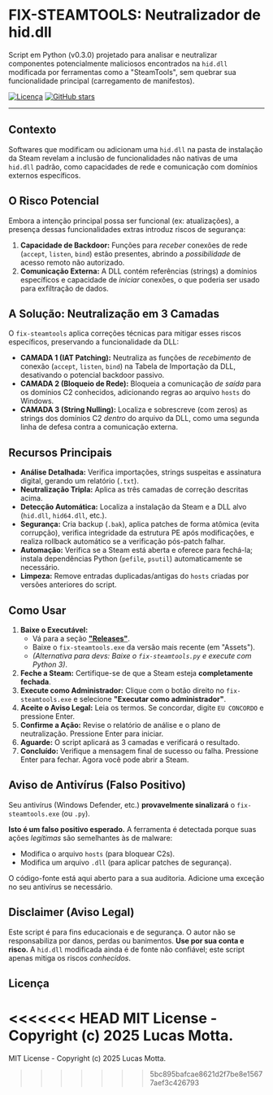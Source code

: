 # FIX-STEAMTOOLS: Neutralizador de hid.dll

Script em Python (v0.3.0) projetado para analisar e neutralizar componentes potencialmente maliciosos encontrados na `hid.dll` modificada por ferramentas como a "SteamTools", sem quebrar sua funcionalidade principal (carregamento de manifestos).

[![Licença](https://img.shields.io/badge/Licença-MIT-blue)](LICENSE)
[![GitHub stars](https://img.shields.io/github/stars/lucaswotta/fix-steamtools)](https://github.com/lucaswotta/fix-steamtools/stargazers)

---

## Contexto

Softwares que modificam ou adicionam uma `hid.dll` na pasta de instalação da Steam revelam a inclusão de funcionalidades não nativas de uma `hid.dll` padrão, como capacidades de rede e comunicação com domínios externos específicos.

## O Risco Potencial

Embora a intenção principal possa ser funcional (ex: atualizações), a presença dessas funcionalidades extras introduz riscos de segurança:

1.  **Capacidade de Backdoor:** Funções para *receber* conexões de rede (`accept`, `listen`, `bind`) estão presentes, abrindo a *possibilidade* de acesso remoto não autorizado.
2.  **Comunicação Externa:** A DLL contém referências (strings) a domínios específicos e capacidade de *iniciar* conexões, o que poderia ser usado para exfiltração de dados.

## A Solução: Neutralização em 3 Camadas

O `fix-steamtools` aplica correções técnicas para mitigar esses riscos específicos, preservando a funcionalidade da DLL:

* **CAMADA 1 (IAT Patching):** Neutraliza as funções de *recebimento* de conexão (`accept`, `listen`, `bind`) na Tabela de Importação da DLL, desativando o potencial backdoor passivo.
* **CAMADA 2 (Bloqueio de Rede):** Bloqueia a comunicação *de saída* para os domínios C2 conhecidos, adicionando regras ao arquivo `hosts` do Windows.
* **CAMADA 3 (String Nulling):** Localiza e sobrescreve (com zeros) as strings dos domínios C2 *dentro* do arquivo da DLL, como uma segunda linha de defesa contra a comunicação externa.

## Recursos Principais

* **Análise Detalhada:** Verifica importações, strings suspeitas e assinatura digital, gerando um relatório (`.txt`).
* **Neutralização Tripla:** Aplica as três camadas de correção descritas acima.
* **Detecção Automática:** Localiza a instalação da Steam e a DLL alvo (`hid.dll`, `hid64.dll`, etc.).
* **Segurança:** Cria backup (`.bak`), aplica patches de forma atômica (evita corrupção), verifica integridade da estrutura PE após modificações, e realiza rollback automático se a verificação pós-patch falhar.
* **Automação:** Verifica se a Steam está aberta e oferece para fechá-la; instala dependências Python (`pefile`, `psutil`) automaticamente se necessário.
* **Limpeza:** Remove entradas duplicadas/antigas do `hosts` criadas por versões anteriores do script.

## Como Usar

1.  **Baixe o Executável:**
    * Vá para a seção **["Releases"](https://github.com/lucaswotta/fix-steamtools/releases)**.
    * Baixe o `fix-steamtools.exe` da versão mais recente (em "Assets").
    * *(Alternativa para devs: Baixe o `fix-steamtools.py` e execute com Python 3)*.
2.  **Feche a Steam:** Certifique-se de que a Steam esteja **completamente fechada**.
3.  **Execute como Administrador:** Clique com o botão direito no `fix-steamtools.exe` e selecione **"Executar como administrador"**.
4.  **Aceite o Aviso Legal:** Leia os termos. Se concordar, digite `EU CONCORDO` e pressione Enter.
5.  **Confirme a Ação:** Revise o relatório de análise e o plano de neutralização. Pressione Enter para iniciar.
6.  **Aguarde:** O script aplicará as 3 camadas e verificará o resultado.
7.  **Concluído:** Verifique a mensagem final de sucesso ou falha. Pressione Enter para fechar. Agora você pode abrir a Steam.

## Aviso de Antivírus (Falso Positivo)

Seu antivírus (Windows Defender, etc.) **provavelmente sinalizará** o `fix-steamtools.exe` (ou `.py`).

**Isto é um falso positivo esperado.** A ferramenta é detectada porque suas ações *legítimas* são semelhantes às de malware:
* Modifica o arquivo `hosts` (para bloquear C2s).
* Modifica um arquivo `.dll` (para aplicar patches de segurança).

O código-fonte está aqui aberto para a sua auditoria. Adicione uma exceção no seu antivírus se necessário.

## Disclaimer (Aviso Legal)

Este script é para fins educacionais e de segurança. O autor não se responsabiliza por danos, perdas ou banimentos. **Use por sua conta e risco.** A `hid.dll` modificada ainda é de fonte não confiável; este script apenas mitiga os riscos *conhecidos*.

## Licença

<<<<<<< HEAD
MIT License - Copyright (c) 2025 Lucas Motta.
=======
MIT License - Copyright (c) 2025 Lucas Motta.
>>>>>>> 5bc895bafcae8621d2f7be8e15677aef3c426793

